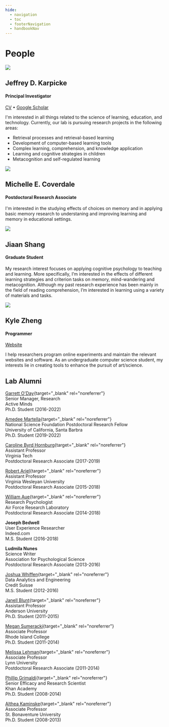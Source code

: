 ```yaml
---
hide:
  - navigation
  - toc
  - footerNavigation
  - handbookNav
---
```


<style>
  .md-content__button {
    display: none;
  }
</style>

# People

<div class="people-row">
    <img src="../img/karpicke.jpg" class="people-img">
    <div>
    <h2>Jeffrey D. Karpicke</h2>
    <h4>Principal Investigator</h4>
    <a href="downloads/Karpicke_Vita.pdf" rel="noreferrer" target="_blank">CV</a> •
    <a href="https://scholar.google.com/citations?user=5t5lgCgAAAAJ" rel="noreferrer" target="_blank">Google Scholar</a>
    <p>I'm interested in all things related to the science of learning, education, and technology. Currently, our lab is pursuing
    research projects in the following areas:
    <ul>
        <li>Retrieval processes and retrieval-based learning</li>
        <li>Development of computer-based learning tools</li>
        <li>Complex learning, comprehension, and knowledge application</li>
        <li>Learning and cognitive strategies in children</li>
        <li>Metacognition and self-regulated learning</li>
    </ul></p>
    </div>
</div>

<div class="people-row">
    <img src="../img/coverdale.jpg" class="people-img">
    <div>
    <h2>Michelle E. Coverdale</h2>
    <h4>Postdoctoral Research Associate</h4>
    <p>I'm interested in the studying effects of choices on memory and in applying basic memory research to understaning and improving learning and memory in educational settings. </p>
    </div>
</div>

<div class="people-row">
    <img src="../img/shang.jpeg" class="people-img">
    <div>
    <h2>Jiaan Shang</h2>
    <h4>Graduate Student</h4>
    <p>My research interest focuses on applying cognitive psychology to teaching and learning. More specifically, I’m interested in the effects of different learning strategies and criterion tasks on memory, mind-wandering and metacognition. Although my past research experience has been mainly in the field of reading comprehension, I’m interested in learning using a variety of materials and tasks. </p>
    </div>
</div>

<div class="people-row">
    <img src="../img/zheng.jpg" class="people-img">
    <div>
    <h2>Kyle Zheng</h2>
    <h4>Programmer</h4>
    <a href="https://kylezhe.ng" rel="noreferrer" target="_blank">Website</a>
    <p>I help researchers program online experiments and maintain the relevant websites and software. As an undergraduate computer science student, my interests lie in creating tools to enhance the pursuit of art/science.</p>
    </div>
</div>

## Lab Alumni

[Garrett O'Day](https://www.linkedin.com/in/garrett-oday/){target="\_blank" rel="noreferrer"}<br>
Senior Manager, Research <br>
Active Minds <br>
Ph.D. Student (2016-2022)<br>

[Amedee Martella](https://mayerlab.psych.ucsb.edu/people/amedee-martella){target="\_blank" rel="noreferrer"}<br>
National Science Foundation Postdoctoral Research Fellow<br>
University of California, Santa Barbra<br>
Ph.D. Student (2019-2022)<br>

[Caroline Byrd Hornburg](https://sites.google.com/view/caroline-byrd-hornburg){target="\_blank" rel="noreferrer"}<br>
Assistant Professor<br>
Virginia Tech<br>
Postdoctoral Research Associate (2017-2019)<br>

[Robert Ariel](https://sites.google.com/view/robert-ariel){target="\_blank" rel="noreferrer"}<br>
Assistant Professor<br>
Virginia Wesleyan University<br>
Postdoctoral Research Associate (2015-2018)<br>

[William Aue](https://www.linkedin.com/in/william-aue){target="\_blank" rel="noreferrer"}<br>
Research Psychologist<br>
Air Force Research Laboratory<br>
Postdoctoral Research Associate (2014-2018)<br>

**Joseph Bedwell**<br>
User Experience Researcher<br>
Indeed.com<br>
M.S. Student (2016-2018)<br>

**Ludmila Nunes**<br>
Science Writer<br>
Association for Psychological Science<br>
Postdoctoral Research Associate (2013-2016)<br>

[Joshua Whiffen](https://www.linkedin.com/in/joshua-whiffen-230618122){target="\_blank" rel="noreferrer"}<br>
Data Analytics and Engineering<br>
Credit Suisse<br>
M.S. Student (2012-2016)<br>

[Janell Blunt](https://anderson.edu/staff/dr-janell-blunt/){target="\_blank" rel="noreferrer"}<br>
Assistant Professor<br>
Anderson University<br>
Ph.D. Student (2011-2015)<br>

[Megan Sumeracki](https://www.ric.edu/people-directory/megan-sumeracki){target="\_blank" rel="noreferrer"}<br>
Associate Professor<br>
Rhode Island College<br>
Ph.D. Student (2011-2014)<br>

[Melissa Lehman](https://www.lynn.edu/campus-directory/melissa-lehman){target="\_blank" rel="noreferrer"}<br>
Associate Professor<br>
Lynn University<br>
Postdoctoral Research Associate (2011-2014)<br>

[Phillip Grimaldi](http://www.phillipgrimaldi.com/){target="\_blank" rel="noreferrer"}<br>
Senior Efficacy and Research Scientist<br>
Khan Academy<br>
Ph.D. Student (2008-2014)<br>

[Althea Kaminske](https://www.sbu.edu/academics/faculty/kaminske-althea-need){target="\_blank" rel="noreferrer"}<br>
Associate Professor<br>
St. Bonaventure University<br>
Ph.D. Student (2008-2013)<br>
<br>
